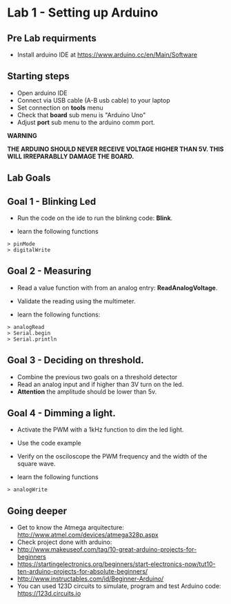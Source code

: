 # Lab 1 - Setting up Arduino


## Pre Lab requirments

* Install arduino IDE at  https://www.arduino.cc/en/Main/Software


## Starting steps
* Open arduino IDE
* Connect via USB cable (A-B usb cable) to your laptop
* Set connection on **tools** menu 
 * Check that **board** sub menu is "Arduino Uno"
 * Adjust **port** sub menu to the arduino comm port.

**WARNING**

__THE ARDUINO SHOULD NEVER RECEIVE VOLTAGE HIGHER THAN 5V. THIS WILL IRREPARABLLY DAMAGE THE BOARD.__

## Lab Goals

## Goal 1 - Blinking Led
* Run the code on the ide to run the blinkng code: **Blink**.

 * learn the following functions
```
> pinMode
> digitalWrite
```
## Goal 2 - Measuring 

* Read a value function with from an analog entry: **ReadAnalogVoltage**. 
* Validate the reading using the multimeter. 


 * learn the following functions:
```
> analogRead
> Serial.begin
> Serial.println
```

## Goal 3 - Deciding on threshold.

* Combine the previous two goals on a threshold detector
* Read an analog input and if higher than 3V turn on the led.
* **Attention** the amplitude should be lower than 5v.

## Goal 4 - Dimming a light.
* Activate the PWM with a 1kHz function to dim the led light. 
* Use the code example
* Verify on the osciloscope the PWM frequency and the width of the square wave. 
 
 * learn the following functions
```
> analogWrite
```

## Going deeper 
* Get to know the Atmega arquitecture: http://www.atmel.com/devices/atmega328p.aspx
* Check project done with arduino: 
 * http://www.makeuseof.com/tag/10-great-arduino-projects-for-beginners
 * https://startingelectronics.org/beginners/start-electronics-now/tut10-ten-arduino-projects-for-absolute-beginners/
 * http://www.instructables.com/id/Beginner-Arduino/
* You can used 123D circuits to simulate, program and test Arduino code: https://123d.circuits.io






